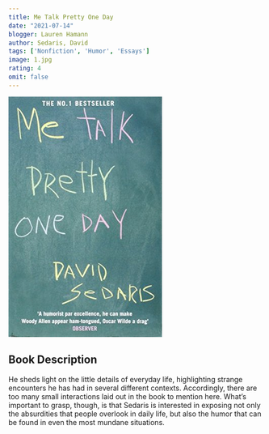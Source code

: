 ```yaml
---
title: Me Talk Pretty One Day
date: "2021-07-14"
blogger: Lauren Hamann
author: Sedaris, David
tags: ['Nonfiction', 'Humor', 'Essays']
image: 1.jpg
rating: 4
omit: false
---
```


![Book Cover](1.jpg)

## Book Description
He sheds light on the little details of everyday life, highlighting strange encounters he has had in several different contexts. Accordingly, there are too many small interactions laid out in the book to mention here. What’s important to grasp, though, is that Sedaris is interested in exposing not only the absurdities that people overlook in daily life, but also the humor that can be found in even the most mundane situations.
